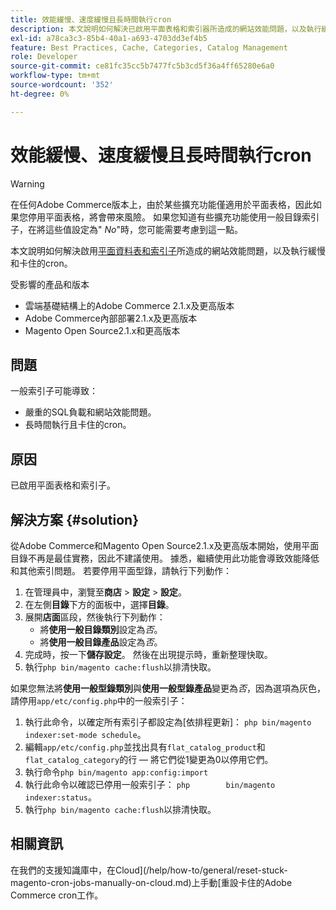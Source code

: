 ```yaml
---
title: 效能緩慢、速度緩慢且長時間執行cron
description: 本文說明如何解決已啟用平面表格和索引器所造成的網站效能問題，以及執行緩慢和卡住的cron。
exl-id: a78ca3c3-85b4-40a1-a693-4703dd3ef4b5
feature: Best Practices, Cache, Categories, Catalog Management
role: Developer
source-git-commit: ce81fc35cc5b7477fc5b3cd5f36a4ff65280e6a0
workflow-type: tm+mt
source-wordcount: '352'
ht-degree: 0%

---
```


# 效能緩慢、速度緩慢且長時間執行cron

>[!WARNING]
>
>在任何Adobe Commerce版本上，由於某些擴充功能僅適用於平面表格，因此如果您停用平面表格，將會帶來風險。 如果您知道有些擴充功能使用一般目錄索引子，在將這些值設定為&quot; *No*&quot;時，您可能需要考慮到這一點。

本文說明如何解決啟用[平面資料表和索引子](https://docs.magento.com/m2/ce/user_guide/catalog/catalog-flat.html)所造成的網站效能問題，以及執行緩慢和卡住的cron。

受影響的產品和版本

* 雲端基礎結構上的Adobe Commerce 2.1.x及更高版本
* Adobe Commerce內部部署2.1.x及更高版本
* Magento Open Source2.1.x和更高版本

## 問題

一般索引子可能導致：

* 嚴重的SQL負載和網站效能問題。
* 長時間執行且卡住的cron。

## 原因

已啟用平面表格和索引子。

## 解決方案 {#solution}

從Adobe Commerce和Magento Open Source2.1.x及更高版本開始，使用平面目錄不再是最佳實務，因此不建議使用。 據悉，繼續使用此功能會導致效能降低和其他索引問題。 若要停用平面型錄，請執行下列動作：

1. 在管理員中，瀏覽至&#x200B;**商店** > **設定** > **設定**。
1. 在左側&#x200B;**目錄**&#x200B;下方的面板中，選擇&#x200B;**目錄**。
1. 展開&#x200B;**店面**&#x200B;區段，然後執行下列動作：
   * 將&#x200B;**使用一般目錄類別**&#x200B;設定為&#x200B;*否*。
   * 將&#x200B;**使用一般目錄產品**&#x200B;設定為&#x200B;*否*。
1. 完成時，按一下&#x200B;**儲存設定**。 然後在出現提示時，重新整理快取。
1. 執行`php bin/magento cache:flush`以排清快取。

如果您無法將&#x200B;**使用一般型錄類別**&#x200B;與&#x200B;**使用一般型錄產品**&#x200B;變更為&#x200B;*否*，因為選項為灰色，請停用`app/etc/config.php`中的一般索引子：

1. 執行此命令，以確定所有索引子都設定為[依排程更新]： `php bin/magento indexer:set-mode schedule`。
1. 編輯`app/etc/config.php`並找出具有`flat_catalog_product`和`flat_catalog_category`的行 — 將它們從1變更為0以停用它們。
1. 執行命令`php bin/magento app:config:import`
1. 執行此命令以確認已停用一般索引子： `php        bin/magento indexer:status`。
1. 執行`php bin/magento cache:flush`以排清快取。

## 相關資訊

在我們的支援知識庫中，在Cloud](/help/how-to/general/reset-stuck-magento-cron-jobs-manually-on-cloud.md)上手動[重設卡住的Adobe Commerce cron工作。
